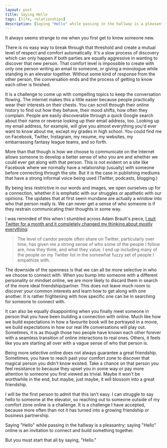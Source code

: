 ```yaml
---
layout: post
title: Saying Hello
tags: [life, relationships]
description: [Saying "Hello" while passing in the hallway is a pleasantry; saying "Hello" online is an invitation to connect and build something together.  ]
---
```


It always seems strange to me when you first get to know someone new. 

There is no easy way to break through that threshold and create a mutual level of respect and comfort automatically. It's a slow process of discovery which can only happen if both parties are equally aggressive in wanting to discover that new person. That comfort level is impossible to create with only one person writing an email to someone, or giving a monologue while standing in an elevator together.  Without some kind of response from the other person, the conversation ends and the process  of getting to know each other is finished. 

It is a challenge to come up with compelling topics to keep the conversation flowing. The internet makes this a little easier because people practically wear their interests on their chests. You can scroll through their online history to find out how they behave, their mood shifts, how often they complain. People are easily discoverable through a quick Google search about their name or reverse looking up their email address, too. Looking up my email address, for example, will give you almost everything you'd ever want to know about me, except my grades in high school. You could find me on Facebook, Twitter, Instagram, my resume, my websites, my embarrassing fantasy league teams, and so forth. 

More than that though is how we choose to communicate on the Internet allows someone to develop a better sense of who you are and whether we could ever get along with that person. This is not evident on a site like Facebook where we normally have a relationship (usually) with someone before connecting through the site. But it is the case in publishing mediums that have a strong informal voice being used (Twitter, podcasts, blogging.)

By being less restrictive in our words and images, we open ourselves up for a connection, whether it is emphatic with our struggles or apathetic with our opinions. The updates that at first seem mundane are actually a window into who that person really is. We can never get a sense of who someone is if they restrain communicating their thoughts in some way. 

I was reminded of this when I stumbled across Adam Brault's piece, 
[I quit Twitter for a month and it completely changed my thinking about mostly everything](http://adambrault.com/post/37201680402/i-quit-twitter-for-a-month-and-it-completely-changed-my "Adam Brault"):


> The level of candor people often share on Twitter, particularly over time, has given me a strong sense of who some of the people I follow are, how they think, and what they value. I end up including many of the people on my Twitter list in the somewhat fuzzy set of people I empathize with.

The downside of the openness is that we can all be more selective in who we choose to connect with. When you bump into someone with a different personality or mindset online, we are more likely to discard them in search of the more ideal friendship/partner. This does not leave much room to discover your common interests and learn how to get along with one another. It is rather frightening with how specific one can be in searching for someone to connect with. 

It can also be equally disappointing when you finally meet someone in person that you have been building a connection with online. Much like how we build expectations in how a favourite book will be portrayed in a movie, we build expectations in how our real life conversations will play out. Sometimes, it is as though those two people have known each other forever with a seamless transition of online interactions to real ones. Others, it feels like you are starting all over with a vague sense of who that person is. 

Being more selective online does not always guarantee a great friendship. Sometimes, you have to reach past your comfort zone to discover that magical person you didn't know existed. Take a chance on that person you feel resistance to because they upset you in some way or pay more attention to someone you first viewed as trivial. Maybe it won't be worthwhile in the end, but maybe, just maybe, it will blossom into a great friendship. 

I will be the first person to admit that this isn't easy. I can struggle to say hello to someone at the elevator, so reaching out to someone outside of my comfort zone online is a challenge. It is a challenge I have accepted, because more often than not it has turned into a growing friendship or business partnership. 

Saying "Hello" while passing in the hallway is a pleasantry; saying "Hello" online is an invitation to connect and build something together.  

But you must start that all by saying, "Hello."